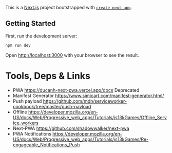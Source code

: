 This is a [Next.js](https://nextjs.org/) project bootstrapped with [`create-next-app`](https://github.com/vercel/next.js/tree/canary/packages/create-next-app).

## Getting Started

First, run the development server:

```bash
npm run dev
```

Open [http://localhost:3000](http://localhost:3000) with your browser to see the result.

# Tools, Deps & Links

- PWA <https://ducanh-next-pwa.vercel.app/docs> Deprecated
- Manifest Generator <https://www.simicart.com/manifest-generator.html/>
- Push payload <https://github.com/mdn/serviceworker-cookbook/tree/master/push-payload>
- Offline <https://developer.mozilla.org/en-US/docs/Web/Progressive_web_apps/Tutorials/js13kGames/Offline_Service_workers>
- Next-PWA <https://github.com/shadowwalker/next-pwa>
- PWA Notifications <https://developer.mozilla.org/en-US/docs/Web/Progressive_web_apps/Tutorials/js13kGames/Re-engageable_Notifications_Push>

